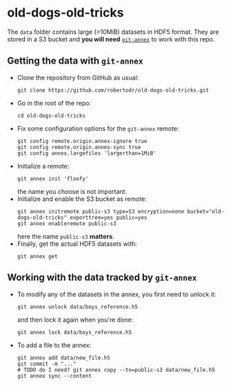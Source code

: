 # old-dogs-old-tricks

The `data` folder contains large (>10MiB) datasets in HDF5 format. They are
stored in a S3 bucket and **you will need**
[`git-annex`](https://git-annex.branchable.com/) to work with this repo.

## Getting the data with `git-annex`

* Clone the repository from GitHub as usual:
  ```
  git clone https://github.com/robertodr/old-dogs-old-tricks.git
  ```
* Go in the root of the repo:
  ```
  cd old-dogs-old-tricks
  ```
* Fix some configuration options for the `git-annex` remote:
  ```
  git config remote.origin.annex-ignore true
  git config remote.origin.annex-sync true
  git config annex.largefiles 'largerthan=1MiB'
  ```
* Initialize a remote:
  ```
  git annex init 'floofy'
  ```
  the name you choose is not important.
* Initialize and enable the S3 bucket as remote:
  ```
  git annex initremote public-s3 type=S3 encryption=none bucket="old-dogs-old-tricks" exporttree=yes public=yes
  git annex enableremote public-s3
  ```
  here the name `public-s3` **matters**.
* Finally, get the actual HDF5 datasets with:
  ```
  git annex get
  ```
  
## Working with the data tracked by `git-annex`

* To modify any of the datasets in the annex, you first need to unlock it:
  ```
  git annex unlock data/boys_reference.h5 
  ```
  and then lock it again when you're done:
  ```
  git annex lock data/boys_reference.h5
  ```
* To add a file to the annex:
  ```
  git annex add data/new_file.h5
  git commit -m "..."
  # TODO do I need? git annex copy --to=public-s3 data/new_file.h5 
  git annex sync --content
  ```


